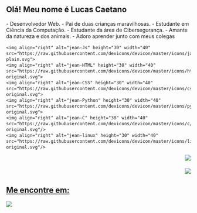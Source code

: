 ## Olá! Meu nome é Lucas Caetano

<div widht="100%">
  <div>
    - Desenvolvedor Web.
    - Pai de duas crianças maravilhosas.
    - Estudante em Ciência da Computação.
    - Estudante da área de Cibersegurança.
    - Amante da natureza e dos animais.
    - Adoro aprender junto com meus colegas
    
    <img align="right" alt="jean-Js" height="30" width="40" src="https://raw.githubusercontent.com/devicons/devicon/master/icons/javascript/javascript-plain.svg">
    <img align="right" alt="jean-HTML" height="30" width="40" src="https://raw.githubusercontent.com/devicons/devicon/master/icons/html5/html5-original.svg">
    <img align="right" alt="jean-CSS" height="30" width="40" src="https://raw.githubusercontent.com/devicons/devicon/master/icons/css3/css3-original.svg">
    <img align="right" alt="jean-Python" height="30" width="40" src="https://raw.githubusercontent.com/devicons/devicon/master/icons/python/python-original.svg">
    <img align="right" alt="jean-C" height="30" width="40" src="https://raw.githubusercontent.com/devicons/devicon/master/icons/c/c-original.svg"/>
    <img align="right" alt="jean-linux" height="30" width="40" src="https://raw.githubusercontent.com/devicons/devicon/master/icons/linux/linux-original.svg"/>
  </div>

  <div align="right" width="100%">
    <img src="https://github-readme-stats-git-masterrstaa-rickstaa.vercel.app/api/top-langs/?username=devLucasCaetano&layout=compact&langs_count=7&theme=midnight-purple"/>
    <br><br>
    <a href="https://github.com/devLucasCaetano">
    <img src="https://github-readme-stats-git-masterrstaa-rickstaa.vercel.app/api?username=devLucasCaetano&show_icons=true&theme=midnight-purple&include_all_commits=true&count_private=true"/>
  </div>
    
</div>
  
 ## Me encontre em:

<div>
  <a href="https://www.linkedin.com/in/lucas-caetano-/" target="_blank">
    <img src="https://img.shields.io/badge/-LinkedIn-%230077B5?style=for-the-badge&logo=linkedin&logoColor=white" target="_blank">
  </a> 
</div>
